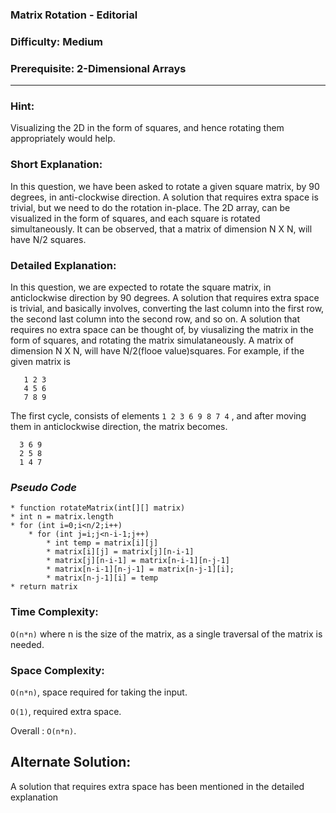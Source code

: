 ### **Matrix Rotation - Editorial**
### **Difficulty: Medium**
### **Prerequisite: 2-Dimensional Arrays**
---
### **Hint**:
Visualizing the 2D in the form of squares, and hence rotating them appropriately would help.

### **Short Explanation**:
In this question, we have been asked to rotate a given square matrix, by 90 degrees, in anti-clockwise direction. A solution that requires extra space is trivial, but we need to do the rotation in-place. The 2D array, can be visualized in the form of squares, and each square is rotated simultaneously. It can be observed, that a matrix of dimension N X N, will have N/2 squares.

### **Detailed Explanation**:
In this question, we are expected to rotate the square matrix, in anticlockwise direction by 90 degrees. A solution that requires extra space is trivial, and basically involves, converting the last column into the first row, the second last column into the second row, and so on.
A solution that requires no extra space can be thought of, by viusalizing the matrix in the form of squares, and rotating the matrix simulataneously. A matrix of dimension N X N, will have N/2(flooe value)squares. 
For example, if the given matrix is 

	   1 2 3
	   4 5 6 
	   7 8 9

The first cycle, consists of elements `1 2 3 6 9 8 7 4` , and after moving them in anticlockwise direction, the matrix becomes. 

	  3 6 9
	  2 5 8
	  1 4 7



### *Pseudo Code*
	* function rotateMatrix(int[][] matrix)
	* int n = matrix.length
	* for (int i=0;i<n/2;i++)
		* for (int j=i;j<n-i-1;j++)
			* int temp = matrix[i][j]
			* matrix[i][j] = matrix[j][n-i-1]
			* matrix[j][n-i-1] = matrix[n-i-1][n-j-1]
			* matrix[n-i-1][n-j-1] = matrix[n-j-1][i];
			* matrix[n-j-1][i] = temp
	* return matrix


### Time Complexity:

`O(n*n)` where n is the size of the matrix, as a single traversal of the matrix is needed.

### Space Complexity:

`O(n*n)`, space required for taking the input.

`O(1)`, required extra space.

Overall : `O(n*n)`.

## Alternate Solution:
A solution that requires extra space has been mentioned in the detailed explanation
